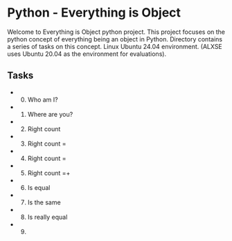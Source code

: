 # Python - Everything is Object

Welcome to Everything is Object python project. This project focuses on the python concept of everything being an object in Python. Directory contains a series of tasks on this concept. Linux Ubuntu 24.04 environment. (ALXSE uses Ubuntu 20.04 as the environment for evaluations).

## Tasks

- 0. Who am I?
- 1. Where are you?
- 2. Right count
- 3. Right count =
- 4. Right count =
- 5. Right count =+
- 6. Is equal
- 7. Is the same
- 8. Is really equal
- 9. 
